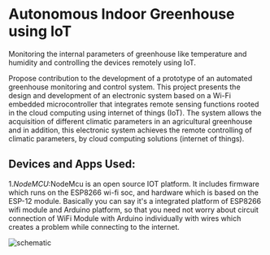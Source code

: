 # Autonomous Indoor Greenhouse using IoT
Monitoring the internal parameters of greenhouse like temperature and humidity and controlling the devices remotely using IoT.

Propose contribution to the development of a prototype of an automated greenhouse monitoring and control system. This project presents the design and development of an electronic system based on a Wi-Fi embedded microcontroller that integrates remote sensing functions rooted in the cloud computing using internet of things (IoT). The system allows the acquisition of different climatic parameters in an agricultural greenhouse and in addition, this electronic system achieves the remote controlling of climatic parameters, by cloud computing solutions (internet of things). 


## Devices and Apps Used:
1.*NodeMCU*:NodeMcu is an open source IOT platform. It includes firmware which runs on the ESP8266 wi-fi soc, and hardware which is based on the ESP-12 module. Basically you can say it's a integrated platform of ESP8266 wifi module and Arduino platform, so that you need not worry about circuit connection of WiFi Module with Arduino individually with wires which creates a problem while connecting to the internet.

![schematic](https://user-images.githubusercontent.com/62765849/103223679-c9634380-494c-11eb-9503-a5b6ba36cdaa.png)


